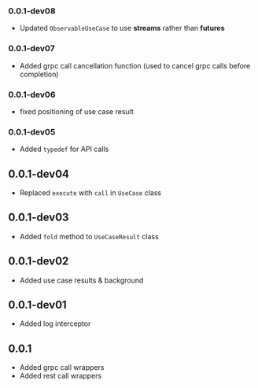 ### 0.0.1-dev08

* Updated `ObservableUseCase` to use **streams** rather than **futures**

### 0.0.1-dev07

* Added grpc call cancellation function (used to cancel grpc calls before completion)

### 0.0.1-dev06

* fixed positioning of use case result

### 0.0.1-dev05

* Added `typedef` for API calls

## 0.0.1-dev04

* Replaced `execute` with `call` in `UseCase` class

## 0.0.1-dev03

* Added `fold` method to `UseCaseResult` class

## 0.0.1-dev02

* Added use case results & background

## 0.0.1-dev01

* Added log interceptor

## 0.0.1

* Added grpc call wrappers
* Added rest call wrappers
